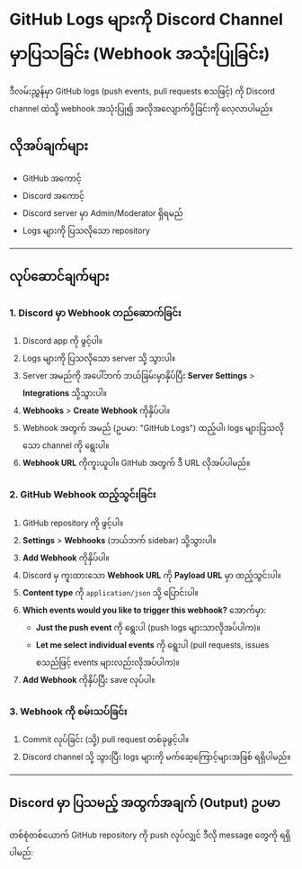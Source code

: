 # GitHub Logs များကို Discord Channel မှာပြသခြင်း (Webhook အသုံးပြုခြင်း)

ဒီလမ်းညွှန်မှာ GitHub logs (push events, pull requests စသဖြင့်) ကို Discord channel ထဲသို့ webhook အသုံးပြု၍ အလိုအလျောက်ပို့ခြင်းကို လေ့လာပါမည်။

## လိုအပ်ချက်များ

- GitHub အကောင့်
- Discord အကောင့်
- Discord server မှာ Admin/Moderator ရှိရမည်
- Logs များကို ပြသလိုသော repository

---

## လုပ်ဆောင်ချက်များ

### 1. Discord မှာ Webhook တည်ဆောက်ခြင်း

1. Discord app ကို ဖွင့်ပါ။
2. Logs များကို ပြသလိုသော server သို့ သွားပါ။
3. Server အမည်ကို အပေါ်ဘက် ဘယ်ခြမ်းမှာနှိပ်ပြီး **Server Settings** > **Integrations** သို့သွားပါ။
4. **Webhooks** > **Create Webhook** ကိုနှိပ်ပါ။
5. Webhook အတွက် အမည် (ဥပမာ: "GitHub Logs") ထည့်ပါ၊ logs များပြသလိုသော channel ကို ရွေးပါ။
6. **Webhook URL** ကိုကူးယူပါ။ GitHub အတွက် ဒီ URL လိုအပ်ပါမည်။

### 2. GitHub Webhook ထည့်သွင်းခြင်း

1. GitHub repository ကို ဖွင့်ပါ။
2. **Settings** > **Webhooks** (ဘယ်ဘက် sidebar) သို့သွားပါ။
3. **Add Webhook** ကိုနှိပ်ပါ။
4. Discord မှ ကူးထားသော **Webhook URL** ကို **Payload URL** မှာ ထည့်သွင်းပါ။
5. **Content type** ကို `application/json` သို့ ပြောင်းပါ။
6. **Which events would you like to trigger this webhook?** အောက်မှာ:
   - **Just the push event** ကို ရွေးပါ (push logs များသာလိုအပ်ပါက)။
   - **Let me select individual events** ကို ရွေးပါ (pull requests, issues စသည်ဖြင့် events များလည်းလိုအပ်ပါက)။
7. **Add Webhook** ကိုနှိပ်ပြီး save လုပ်ပါ။

### 3. Webhook ကို စမ်းသပ်ခြင်း

1. Commit လုပ်ခြင်း (သို့) pull request တစ်ခုဖွင့်ပါ။
2. Discord channel သို့ သွားပြီး logs များကို မက်ဆေ့ကြောင့်များအဖြစ် ရရှိပါမည်။

---

## Discord မှာ ပြသမည့် အထွက်အချက် (Output) ဥပမာ

တစ်စုံတစ်ယောက် GitHub repository ကို push လုပ်လျှင် ဒီလို message တွေကို ရရှိပါမည်:

